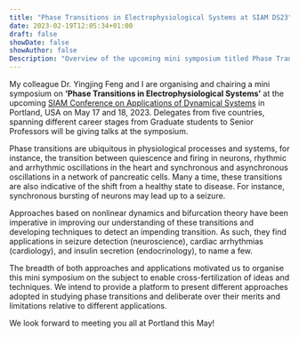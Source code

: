 ```yaml
---
title: "Phase Transitions in Electrophysiological Systems at SIAM DS23"
date: 2023-02-19T12:05:34+01:00
draft: false
showDate: false
showAuthor: false
Description: "Overview of the upcoming mini symposium titled Phase Transitions in Electrophysiological Systems to be hosted at the SIAM Conference on Applications of Dynamical Systems"
---
```


My colleague Dr. Yingjing Feng and I are organising and chairing a mini symposium on **‘Phase Transitions in Electrophysiological Systems’** at the upcoming [SIAM Conference on Applications of Dynamical Systems](https://www.siam.org/conferences/cm/conference/ds23) in Portland, USA on May 17 and 18, 2023. Delegates from five countries, spanning different career stages from Graduate students to Senior Professors will be giving talks at the symposium. 

Phase transitions are ubiquitous in physiological processes and systems, for instance, the transition between quiescence and firing in neurons, rhythmic and arrhythmic oscillations in the heart and synchronous and asynchronous oscillations in a network of pancreatic cells. Many a time, these transitions are also indicative of the shift from a healthy state to disease. For instance, synchronous bursting of neurons may lead up to a seizure. 

Approaches based on nonlinear dynamics and bifurcation theory have been imperative in improving our understanding of these transitions and developing techniques to detect an impending transition. As such, they find applications in seizure detection (neuroscience), cardiac arrhythmias (cardiology), and insulin secretion (endocrinology), to name a few.

The breadth of both approaches and applications motivated us to organise this mini symposium on the subject to enable cross-fertilization of ideas and techniques. We intend to provide a platform to present different approaches adopted in studying phase transitions and deliberate over their merits and limitations relative to different applications.

We look forward to meeting you all at Portland this May!
